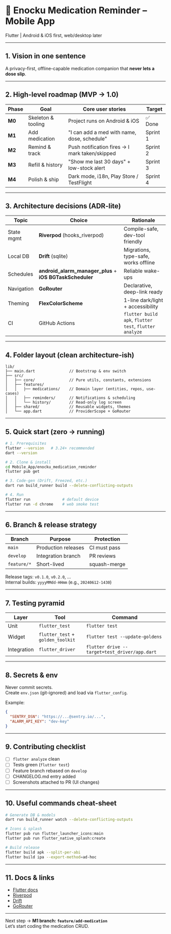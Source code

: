 # 📱 Enocku Medication Reminder – Mobile App  
Flutter | Android & iOS first, web/desktop later

---

## 1. Vision in one sentence
A privacy-first, offline-capable medication companion that **never lets a dose slip**.

---

## 2. High-level roadmap (MVP → 1.0)

| Phase | Goal | Core user stories | Target |
|-------|------|-------------------|--------|
| **M0** | Skeleton & tooling | Project runs on Android & iOS | ✅ Done |
| **M1** | Add medication | "I can add a med with name, dose, schedule" | Sprint 1 |
| **M2** | Remind & track | Push notification fires → I mark taken/skipped | Sprint 2 |
| **M3** | Refill & history | "Show me last 30 days" + low-stock alert | Sprint 3 |
| **M4** | Polish & ship | Dark mode, i18n, Play Store / TestFlight | Sprint 4 |

---

## 3. Architecture decisions (ADR-lite)

| Topic | Choice | Rationale |
|-------|--------|-----------|
| State mgmt | **Riverpod** (hooks_riverpod) | Compile-safe, dev-tool friendly |
| Local DB | **Drift** (sqlite) | Migrations, type-safe, works offline |
| Schedules | **android_alarm_manager_plus** + **iOS BGTaskScheduler** | Reliable wake-ups |
| Navigation | **GoRouter** | Declarative, deep-link ready |
| Theming | **FlexColorScheme** | 1-line dark/light + accessibility |
| CI | GitHub Actions | `flutter build apk`, `flutter test`, `flutter analyze` |

---

## 4. Folder layout (clean architecture-ish)

```
lib/
├── main.dart               // Bootstrap & env switch
├── src/
│   ├── core/               // Pure utils, constants, extensions
│   ├── features/
│   │   ├── medications/    // Domain layer (entities, repos, use-cases)
│   │   ├── reminders/      // Notifications & scheduling
│   │   └── history/        // Read-only log screen
│   ├── shared/             // Reusable widgets, themes
│   └── app.dart            // ProviderScope + GoRouter
```

---

## 5. Quick start (zero → running)

```bash
# 1. Prerequisites
flutter --version   # 3.24+ recommended
dart --version

# 2. Clone & install
cd Mobile_App/enocku_medication_reminder
flutter pub get

# 3. Code-gen (Drift, Freezed, etc.)
dart run build_runner build --delete-conflicting-outputs

# 4. Run
flutter run              # default device
flutter run -d chrome    # web smoke test
```

---

## 6. Branch & release strategy

| Branch | Purpose | Protection |
|--------|---------|------------|
| `main` | Production releases | CI must pass |
| `develop` | Integration branch | PR reviews |
| `feature/*` | Short-lived | squash-merge |

Release tags: `v0.1.0`, `v0.2.0`, …  
Internal builds: `yyyyMMdd-HHmm` (e.g., `20240612-1430`)

---

## 7. Testing pyramid

| Layer | Tool | Command |
|-------|------|---------|
| Unit | `flutter_test` | `flutter test` |
| Widget | `flutter_test` + `golden_toolkit` | `flutter test --update-goldens` |
| Integration | `flutter_driver` | `flutter drive --target=test_driver/app.dart` |

---

## 8. Secrets & env

Never commit secrets.  
Create `env.json` (git-ignored) and load via `flutter_config`.

Example:

```json
{
  "SENTRY_DSN": "https://...@sentry.io/...",
  "ALARM_API_KEY": "dev-key"
}
```

---

## 9. Contributing checklist

- [ ] `flutter analyze` clean  
- [ ] Tests green (`flutter test`)  
- [ ] Feature branch rebased on `develop`  
- [ ] CHANGELOG.md entry added  
- [ ] Screenshots attached to PR (UI changes)

---

## 10. Useful commands cheat-sheet

```bash
# Generate DB & models
dart run build_runner watch --delete-conflicting-outputs

# Icons & splash
flutter pub run flutter_launcher_icons:main
flutter pub run flutter_native_splash:create

# Build release
flutter build apk --split-per-abi
flutter build ipa --export-method=ad-hoc
```

---

## 11. Docs & links

- [Flutter docs](https://docs.flutter.dev)  
- [Riverpod](https://riverpod.dev)  
- [Drift](https://drift.simonbinder.eu)  
- [GoRouter](https://pub.dev/packages/go_router)  

---

Next step → **M1 branch: `feature/add-medication`**  
Let’s start coding the medication CRUD.
